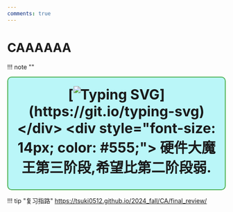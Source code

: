 ```yaml
---
comments: true
---
```


# CAAAAAA

!!! note "" 
    <div style="border: 2px solid #4CAF50; border-radius: 10px; padding: 20px; background-color: #baf6f8; text-align: center;">
        <div style="font-size: 32px; font-weight: bold; margin-bottom: 10px;">
            [![Typing SVG](https://readme-typing-svg.demolab.com?font=LXGW+WenKai+Screen+GB+Screen&weight=700&size=27&pause=1000&color=000000&background=FFC18800&center=true&vCenter=true&width=435&lines=%e6%9c%80%e5%90%8e%e7%9a%84...%e7%a1%ac%e4%bb%b6%e8%af%be!)](https://git.io/typing-svg)
        </div>
        <div style="font-size: 14px; color: #555;">
            硬件大魔王第三阶段,希望比第二阶段弱.
        </div>
    </div>

!!! tip "复习指路"
    https://tsuki0512.github.io/2024_fall/CA/final_review/